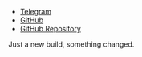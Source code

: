 - [Telegram](https://sevcator.t.me)
- [GitHub](https://github.com/sevcator/)
- [GitHub Repository](https://github.com/sevcator/Tor4Magisk/)

Just a new build, something changed.
